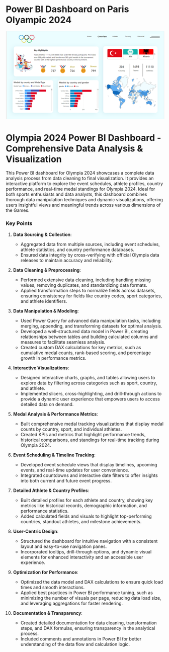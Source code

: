 # Power BI Dashboard on Paris Olyampic 2024

![](https://github.com/Ranjit933/Paris-Olyampic_2024/blob/main/paris.png)

# Olympia 2024 Power BI Dashboard - Comprehensive Data Analysis & Visualization

This Power BI dashboard for Olympia 2024 showcases a complete data analysis process from data cleaning to final visualization. It provides an interactive platform to explore the event schedules, athlete profiles, country performance, and real-time medal standings for Olympia 2024. Ideal for both sports enthusiasts and data analysts, this dashboard combines thorough data manipulation techniques and dynamic visualizations, offering users insightful views and meaningful trends across various dimensions of the Games.


### Key Points

1. **Data Sourcing & Collection**:
   * Aggregated data from multiple sources, including event schedules, athlete statistics, and country performance databases.
   * Ensured data integrity by cross-verifying with official Olympia data releases to maintain accuracy and reliability.

2. **Data Cleaning & Preprocessing**:
   * Performed extensive data cleaning, including handling missing values, removing duplicates, and standardizing data formats.
   * Applied transformation steps to normalize fields across datasets, ensuring consistency for fields like country codes, sport categories, and athlete identifiers.

3. **Data Manipulation & Modeling**:
   * Used Power Query for advanced data manipulation tasks, including merging, appending, and transforming datasets for optimal analysis.
   * Developed a well-structured data model in Power BI, creating relationships between tables and building calculated columns and measures to facilitate seamless analysis.
   * Created custom DAX calculations for key metrics, such as cumulative medal counts, rank-based scoring, and percentage growth in performance metrics.

4. **Interactive Visualizations**:
   * Designed interactive charts, graphs, and tables allowing users to explore data by filtering across categories such as sport, country, and athlete.
   * Implemented slicers, cross-highlighting, and drill-through actions to provide a dynamic user experience that empowers users to access detailed data on demand.

5. **Medal Analysis & Performance Metrics**:
   * Built comprehensive medal tracking visualizations that display medal counts by country, sport, and individual athletes.
   * Created KPIs and metrics that highlight performance trends, historical comparisons, and standings for real-time tracking during Olympia 2024.

6. **Event Scheduling & Timeline Tracking**:
   * Developed event schedule views that display timelines, upcoming events, and real-time updates for user convenience.
   * Integrated countdowns and interactive date filters to offer insights into both current and future event progress.

7. **Detailed Athlete & Country Profiles**:
   * Built detailed profiles for each athlete and country, showing key metrics like historical records, demographic information, and performance statistics.
   * Added calculated fields and visuals to highlight top-performing countries, standout athletes, and milestone achievements.

8. **User-Centric Design**:
   * Structured the dashboard for intuitive navigation with a consistent layout and easy-to-use navigation panes.
   * Incorporated tooltips, drill-through options, and dynamic visual elements for enhanced interactivity and an accessible user experience.

9. **Optimization for Performance**:
   * Optimized the data model and DAX calculations to ensure quick load times and smooth interactions.
   * Applied best practices in Power BI performance tuning, such as minimizing the number of visuals per page, reducing data load size, and leveraging aggregations for faster rendering.

10. **Documentation & Transparency**:
    * Created detailed documentation for data cleaning, transformation steps, and DAX formulas, ensuring transparency in the analytical process.
    * Included comments and annotations in Power BI for better understanding of the data flow and calculation logic.
